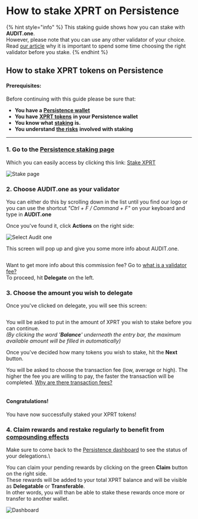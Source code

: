 # How to stake XPRT on Persistence

{% hint style="info" %}
This staking guide shows how you can stake with **AUDIT.one**.\
However, please note that you can use any other validator of your choice.\
Read [our article](../../getting-started/importance\_of\_choosing\_the\_right\_validator.md) why it is important to spend some time choosing the right validator before you stake.
{% endhint %}

## How to stake XPRT tokens on Persistence

#### Prerequisites:

Before continuing with this guide please be sure that:

* **You have a** [**Persistence wallet**](../../crypto-wallets/how\_to\_create\_a\_persistence\_wallet.md)
* **You have** [**XPRT tokens**](broken-reference) **in your Persistence wallet**
* **You know what** [**staking**](../../getting-started/what\_is\_staking.md) **is.**
* **You understand** [**the risks**](../../getting-started/risks\_of\_staking.md) **involved with staking**

***

### **1. Go to the** [**Persistence staking page**](https://wallet.persistence.one/dashboard/staking)

Which you can easily access by clicking this link: [Stake XPRT](https://wallet.persistence.one/dashboard/staking)

![Stake page](https://user-images.githubusercontent.com/95366163/146393368-1fc1af41-1093-4bda-ae7a-b09b827a476a.png)

### **2. Choose AUDIT.one as your validator**

You can either do this by scrolling down in the list until you find our logo or you can use the shortcut _"Ctrl + F / Command + F"_ on your keyboard and type in **AUDIT.one**

Once you've found it, click **Actions** on the right side:

![Select Audit one](https://user-images.githubusercontent.com/95366163/146393399-cdf4a306-bc03-4e9a-9dfd-5fe9a6beadb5.png)

This screen will pop up and give you some more info about AUDIT.one.

<figure><img src="https://user-images.githubusercontent.com/95366163/146362728-2a8755df-a96d-4f92-a40b-e33cb490796e.png" alt=""><figcaption></figcaption></figure>

Want to get more info about this commission fee? Go to [what is a validator fee?](../../glossary/validator\_fee.md)\
To proceed, hit **Delegate** on the left.

### **3. Choose the amount you wish to delegate**

Once you've clicked on delegate, you will see this screen:

<figure><img src="https://user-images.githubusercontent.com/95366163/146365291-a4f308c3-e10f-4da9-9b0d-730f64d218f4.png" alt=""><figcaption></figcaption></figure>

You will be asked to put in the amount of XPRT you wish to stake before you can continue.\
_(By clicking the word '**Balance**' underneath the entry bar, the maximum available amount will be filled in automatically)_

Once you've decided how many tokens you wish to stake, hit the **Next** button.

You will be asked to choose the transaction fee (low, average or high). The higher the fee you are willing to pay, the faster the transaction will be completed. [Why are there transaction fees?](../../glossary/transaction\_fees.md)

<figure><img src="https://user-images.githubusercontent.com/95366163/146365376-77fc715c-a942-4a06-9c6f-0d8937ff0004.png" alt=""><figcaption></figcaption></figure>

#### **Congratulations!**

You have now successfully staked your XPRT tokens!

### **4. Claim rewards and restake regularly to benefit from** [**compounding effects**](../../glossary/compounding\_interest.md)

Make sure to come back to the [Persistence dashboard](https://wallet.persistence.one/dashboard/wallet) to see the status of your delegations.\


You can claim your pending rewards by clicking on the green **Claim** button on the right side.\
These rewards will be added to your total XPRT balance and will be visible as **Delegatable** or **Transferable**.\
In other words, you will than be able to stake these rewards once more or transfer to another wallet.

![Dashboard](https://user-images.githubusercontent.com/95366163/146368986-b8f3fa73-8c19-4bed-956d-1a4d0fb967cf.png)

